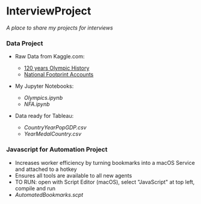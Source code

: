 # InterviewProject
*A place to share my projects for interviews*    
  
  
  
### Data Project
- Raw Data from Kaggle.com:  
  -  [120 years Olympic History](https://www.kaggle.com/heesoo37/120-years-of-olympic-history-athletes-and-results)  
  -  [National Footprint Accounts](https://www.kaggle.com/footprintnetwork/national-footprint-accounts-2018)  
  
- My Jupyter Notebooks:  
  -  *Olympics.ipynb*  
  -  *NFA.ipynb*  
  
- Data ready for Tableau:  
  -  *CountryYearPopGDP.csv*  
  -  *YearMedalCountry.csv*
  
  
### Javascript for Automation Project
-  Increases worker efficiency by turning bookmarks into a macOS Service and attached to a hotkey
-  Ensures all tools are available to all new agents
-  TO RUN: open with Script Editor (macOS), select "JavaScript" at top left, compile and run
-  *AutomatedBookmarks.scpt*  

